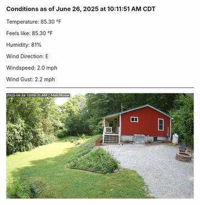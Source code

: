 ### Conditions as of June 26, 2025 at 10:11:51 AM CDT 

Temperature: 85.30 &deg;F

Feels like: 85.30 &deg;F

Humidity: 81%

Wind Direction: E

Windspeed: 2.0 mph

Wind Gust: 2.2 mph

---

<img src="./images/latest.jpeg"/>


